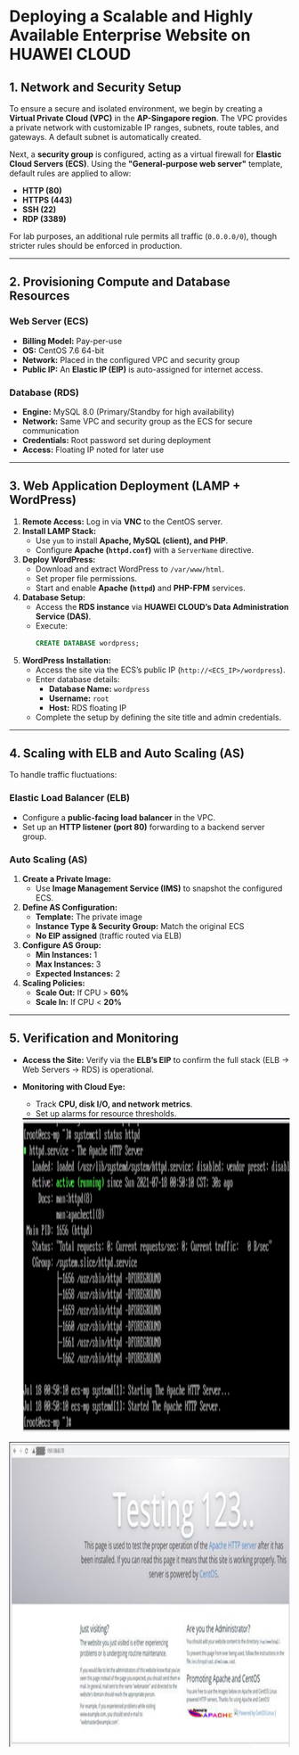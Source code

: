 # Deploying a Scalable and Highly Available Enterprise Website on HUAWEI CLOUD

## 1. Network and Security Setup
To ensure a secure and isolated environment, we begin by creating a **Virtual Private Cloud (VPC)** in the **AP-Singapore region**. The VPC provides a private network with customizable IP ranges, subnets, route tables, and gateways. A default subnet is automatically created.

Next, a **security group** is configured, acting as a virtual firewall for **Elastic Cloud Servers (ECS)**. Using the **"General-purpose web server"** template, default rules are applied to allow:
- **HTTP (80)**
- **HTTPS (443)**
- **SSH (22)**
- **RDP (3389)**

For lab purposes, an additional rule permits all traffic (`0.0.0.0/0`), though stricter rules should be enforced in production.

---

## 2. Provisioning Compute and Database Resources
### Web Server (ECS)
- **Billing Model:** Pay-per-use
- **OS:** CentOS 7.6 64-bit
- **Network:** Placed in the configured VPC and security group
- **Public IP:** An **Elastic IP (EIP)** is auto-assigned for internet access.

### Database (RDS)
- **Engine:** MySQL 8.0 (Primary/Standby for high availability)
- **Network:** Same VPC and security group as the ECS for secure communication
- **Credentials:** Root password set during deployment
- **Access:** Floating IP noted for later use

---

## 3. Web Application Deployment (LAMP + WordPress)
1. **Remote Access:** Log in via **VNC** to the CentOS server.
2. **Install LAMP Stack:**
   - Use `yum` to install **Apache, MySQL (client), and PHP**.
   - Configure **Apache (`httpd.conf`)** with a `ServerName` directive.
3. **Deploy WordPress:**
   - Download and extract WordPress to `/var/www/html`.
   - Set proper file permissions.
   - Start and enable **Apache (`httpd`)** and **PHP-FPM** services.
4. **Database Setup:**
   - Access the **RDS instance** via **HUAWEI CLOUD’s Data Administration Service (DAS)**.
   - Execute:
     ```sql
     CREATE DATABASE wordpress;
     ```
5. **WordPress Installation:**
   - Access the site via the ECS’s public IP (`http://<ECS_IP>/wordpress`).
   - Enter database details:
     - **Database Name:** `wordpress`
     - **Username:** `root`
     - **Host:** RDS floating IP
   - Complete the setup by defining the site title and admin credentials.

---

## 4. Scaling with ELB and Auto Scaling (AS)
To handle traffic fluctuations:
### Elastic Load Balancer (ELB)
- Configure a **public-facing load balancer** in the VPC.
- Set up an **HTTP listener (port 80)** forwarding to a backend server group.

### Auto Scaling (AS)
1. **Create a Private Image:**
   - Use **Image Management Service (IMS)** to snapshot the configured ECS.
2. **Define AS Configuration:**
   - **Template:** The private image
   - **Instance Type & Security Group:** Match the original ECS
   - **No EIP assigned** (traffic routed via ELB)
3. **Configure AS Group:**
   - **Min Instances:** 1
   - **Max Instances:** 3
   - **Expected Instances:** 2
4. **Scaling Policies:**
   - **Scale Out:** If CPU > **60%**
   - **Scale In:** If CPU < **20%**

---

## 5. Verification and Monitoring
- **Access the Site:** Verify via the **ELB’s EIP** to confirm the full stack (ELB → Web Servers → RDS) is operational.
- **Monitoring with Cloud Eye:**
  - Track **CPU, disk I/O, and network metrics**.
  - Set up alarms for resource thresholds.
    
  <img width="913" height="564" alt="13" src="https://github.com/wakeel7/HCCDA-TechEssentials/blob/ed1ee7dce16773702a7077b8d4685f156f54e27f/cloud-labs/lab-1/Images/Screenshot%202025-07-28%20223432.png" />
<img width="907" height="547" alt="12" src="https://github.com/wakeel7/HCCDA-TechEssentials/blob/ed1ee7dce16773702a7077b8d4685f156f54e27f/cloud-labs/lab-1/Images/Screenshot%202025-07-28%20223420.png" />
